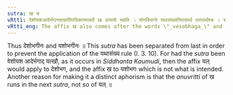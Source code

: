 ```yaml
---
sutra: ख च
vRtti: वेशोयशआदेर्भगान्तात्प्रातिपदिकान्मत्वर्थे खः प्रत्ययो भवति । योगविभागो यथासंख्यनिरासार्थ उत्तरार्थश्च । चकाराद्यत् ॥
vRtti_eng: The affix ख also comes after the words \"_vesobhaga_\" and \"_yasobhaga_\", in the _Chhandas_, with the force of _matup_.
---
```

Thus देशोभगीनः and यशोभगीनः ॥ This _sutra_ has been separated from last in order to prevent the application of the यथासंख्य rule (I. 3. 10). For had the _sutra_ been वेशोयश आदेर्भगाद् यल्खौ, as it occurs in _Siddhanta_ _Kaumudi_, then the affix यल् would apply to देशोभग, and the affix ख to यशोभगः which is not what is intended. Another reason for making it a distinct aphorism is that the _anuvritti_ of ख runs in the next _sutra_, not so of यल् ॥
